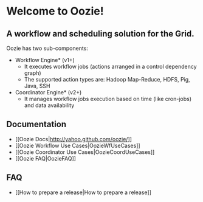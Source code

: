 # Welcome to Oozie!
##  A workflow and scheduling solution for the Grid.

Oozie has two sub-components:

   * Workflow Engine* (v1+) 
      * It executes workflow jobs (actions arranged in a control dependency graph)
      * The supported action types are: Hadoop Map-Reduce, HDFS, Pig, Java, SSH
   * Coordinator Engine* (v2+) 
      * It manages workflow jobs execution based on time (like cron-jobs) and data availability

## Documentation

 * [[Oozie Docs|http://yahoo.github.com/oozie/]]
 * [[Oozie Workflow Use Cases|OozieWfUseCases]]
 * [[Oozie Coordinator Use Cases|OozieCoordUseCases]]
 * [[Oozie FAQ|OozieFAQ]]

## FAQ
 * [[How to prepare a release|How to prepare a release]]

